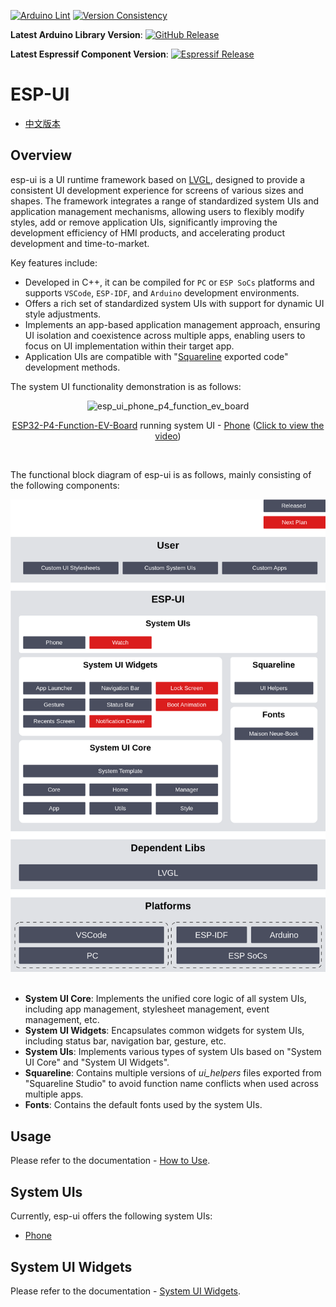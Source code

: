 [![Arduino Lint](https://github.com/espressif/esp-ui/actions/workflows/arduino_lint.yml/badge.svg)](https://github.com/espressif/esp-ui/actions/workflows/arduino_lint.yml) [![Version Consistency](https://github.com/espressif/esp-ui/actions/workflows/check_lib_versions.yml/badge.svg)](https://github.com/espressif/esp-ui/actions/workflows/check_lib_versions.yml)

**Latest Arduino Library Version**: [![GitHub Release](https://img.shields.io/github/v/release/espressif/esp-ui)](https://github.com/espressif/esp-ui/releases)

**Latest Espressif Component Version**: [![Espressif Release](https://components.espressif.com/components/espressif/esp-ui/badge.svg)](https://components.espressif.com/components/espressif/esp-ui)

# ESP-UI

* [中文版本](./README_CN.md)

## Overview

esp-ui is a UI runtime framework based on [LVGL](https://github.com/lvgl/lvgl), designed to provide a consistent UI development experience for screens of various sizes and shapes. The framework integrates a range of standardized system UIs and application management mechanisms, allowing users to flexibly modify styles, add or remove application UIs, significantly improving the development efficiency of HMI products, and accelerating product development and time-to-market.

Key features include:

- Developed in C++, it can be compiled for `PC` or `ESP SoCs` platforms and supports `VSCode`, `ESP-IDF`, and `Arduino` development environments.
- Offers a rich set of standardized system UIs with support for dynamic UI style adjustments.
- Implements an app-based application management approach, ensuring UI isolation and coexistence across multiple apps, enabling users to focus on UI implementation within their target app.
- Application UIs are compatible with "[Squareline](https://squareline.io/) exported code" development methods.

The system UI functionality demonstration is as follows:

<p align="center">
<img src="https://dl.espressif.com/AE/esp-dev-kits/esp_ui_phone_p4_function_ev_board_1024_600_2.gif" alt ="esp_ui_phone_p4_function_ev_board">
</p>

<p align="center">
<a href="https://docs.espressif.com/projects/esp-dev-kits/en/latest/esp32p4/esp32-p4-function-ev-board/index.html">ESP32-P4-Function-EV-Board</a> running system UI - <a href="./docs/system_ui_phone_CN.md">Phone</a>
(<a href="https://dl.espressif.com/AE/esp-dev-kits/esp_ui_phone_demo_1024_600_compress.mp4">Click to view the video</a>)
</p>
<br>

The functional block diagram of esp-ui is as follows, mainly consisting of the following components:

<div align="center"><img src="docs/_static/readme/block_diagram.png" alt="block_diagram" width="600"></div>
<br>

- **System UI Core**: Implements the unified core logic of all system UIs, including app management, stylesheet management, event management, etc.
- **System UI Widgets**: Encapsulates common widgets for system UIs, including status bar, navigation bar, gesture, etc.
- **System UIs**: Implements various types of system UIs based on "System UI Core" and "System UI Widgets".
- **Squareline**: Contains multiple versions of *ui_helpers* files exported from "Squareline Studio" to avoid function name conflicts when used across multiple apps.
- **Fonts**: Contains the default fonts used by the system UIs.

## Usage

Please refer to the documentation - [How to Use](./docs/how_to_use.md).

## System UIs

Currently, esp-ui offers the following system UIs:

- [Phone](./docs/system_ui_phone.md)

## System UI Widgets

Please refer to the documentation - [System UI Widgets](./docs/system_ui_widgets.md).

